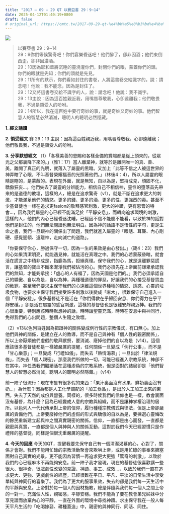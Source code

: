 ```yaml
---
title: "2017 – 09 – 29 QT 以賽亞書 29：9~14"
date: 2025-04-12T01:40:19+0800
draft: false
# original_url: https://cmtc.tw/2017-09-29-qt-%e4%bb%a5%e8%b3%bd%e4%ba%9e%e6%9b%b8-29%ef%bc%9a914
---
```


![](/images/qt.jpg)
> 以賽亞書 29：9\~14  
> 29：9你們等候驚奇吧！你們宴樂昏迷吧！他們醉了，卻非因酒；他們東倒西歪，卻非因濃酒。  
> 29：10因為耶和華將沉睡的靈澆灌你們，封閉你們的眼，蒙蓋你們的頭。你們的眼就是先知；你們的頭就是先見。  
> 29：11所有的默示，你們看如封住的書卷，人將這書卷交給識字的，說：請念吧！他說：我不能念，因為是封住了。  
> 29：12又將這書卷交給不識字的人，說：請念吧！他說：我不識字。  
> 29：13主說：因為這百姓親近我，用嘴唇尊敬我，心卻遠離我；他們敬畏我，不過是領受人的吩咐。  
> 29：14所以，我在這百姓中要行奇妙的事，就是奇妙又奇妙的事。他們智慧人的智慧必然消滅，聰明人的聰明必然隱藏。

**1. 經文誦讀**

**2. 領受經文**
賽 29：13 主說：因為這百姓親近我，用嘴唇尊敬我，心卻遠離我；他們敬畏我，不過是領受人的吩咐。

**3. 分享默想經文**
（1）「各樣美善的恩賜和各樣全備的賞賜都是從上頭來的，從眾光之父那裏降下來的。」（雅1：17）當人離棄神，就等於是離開唯一的真、善、美，離開了真正的光明，就落入了屬靈的黑暗。又加上「此等不信之人被這世界的神弄瞎了心眼，不叫基督榮耀福音的光照著他們。」（林後4：4），所以人屬靈的眼睛是瞎的，是蒙蔽的。表現在外面，就是無知，自以為是，堅持成見，頑固不化，驕傲狂妄…。他們失去了屬靈的分辨能力，相信自己不相信神，靈性的墮落首先帶來的是道德的敗壞，這樣的人，總是在追求驚奇（v1），就是不斷在追求更大的刺激，才能滿足他們的情慾。更多的錢、更多的酒、更多的性、更強烈的毒。甚至不少基督徒也一樣在追求更fasion的敬拜感官刺激，更大的神蹟，更有恩膏的特會…，因為我們屬靈的心已經不能滿足於「平靜安息」，而轉向追求環境的刺激，這樣的人，他們的內心已經昏迷沈睡，已經因不信不能聽不能看，以致於神的話對他們是封住的，他們無法閱讀也無法明白。因為神的話語不是悟性的字句，更是生命之書，我們一旦跟神的關係出了問題，我們就進入屬靈的「眼瞎、耳聾、內心剛硬、感覺遲頓、遠離神，走向滅亡的道路」。

「你要保守你心，勝過保守一切，因為一生的果效是由心發出。」（箴4：23）我們的心如果清潔明亮，就能遇見神，就能活在真理之中。我們的心若蒙蔽昏暗，就會活在謊言之中積非成是，指鹿為馬，拒絕真理。保守我們的心，就是遠離罪惡謊言，讓基督的寶血不斷來潔淨我們被玷污的心。我們必須先在上帝面前謙卑承認我們的無知，才能夠承接：「虛心的人有福了，因為天國是他們的。」我們必須承認自己的驕傲、自以為是，自以為神，與種種道德的罪惡，好讓我們的心接受基督寶血的赦罪。甚至我們要求主保守我們的心遠離這個世界種種的情慾、誘惑、心靈的垃圾食物，也要求主保守我們接受許多刺激以後變成「麻木」，很難保守自己進入一個「平靜安穩」。很多基督徒不是活在「你們得救在乎歸回安息、你們得力在乎平靜安穩。」卻是活在屬靈的感官刺激，這樣的基督徒也是很難安靜親近神。我們的心很重要，特別應該時時默想神的話，時時讓聖靈充滿，時時在安息中與神同行，免得我們的心出問題，整個人生隨之敗壞。

（2）v13以色列百姓因為把跟神的關係變成例行性的宗教儀式，有口無心。加上他們與神的關係，是建立在人的教導，而不是自己與神有「個人性的親密關係」，所以上帝厭煩他們虛假的敬拜獻祭，要消滅、廢掉他們的自以為是（v14）。這個應該很多基督徒都是一樣被嚴厲的提醒，任何關係一旦變成「例行公事」，而不是「甘心樂意」；一旦變成「行禮如儀」，而失去「熱情渴慕」；一旦出於「律法規條」，而失去「個人親密」，那麼我們所做的一切，可能已經進入宗教系統，神卻不在當中。神任憑我們繼續活在這種虛偽的宗教系統，但是面對的結局卻是「他們智慧人的智慧必然消滅，聰明人的聰明必然隱藏。」（v14）

前一陣子很流行：現在市售有很多假的東西：「果汁裏面沒有水果、鮮奶裏面沒有奶…」為什麼？因為都是人工化學調配的「加工食品」，是出於人工加工出來的東西，失去了天然的成份與營養。同樣的，很多時候我們的信仰也是一樣，教會裏面沒有基督，為什麼？因為已經變成人意的宗教與組織，而不是讓神掌權治理的居所。以色列人一代代傳承對上帝的信仰，履行種種宗教儀式與律法，但是上帝卻嚴厲的責備他們，上帝要廢掉他們的虛假的形式與驕傲的自以為是，要揀選心靈悔改的餘民重新建立起與神之間真實親密的關係。信仰，一直都是由心而發，一直都是親密與真實，一直都是個人與神與人的關係互動，這對於我們今天已經習慣只是作禮拜的基督徒，同樣是個很沈重嚴厲的提醒。

**4. 今天的回應**
今天的QT，提醒我要先保守自己有一個清潔渴慕的心，心對了，關係才會對。我們不能用忙碌的宗教活動聚會來欺哄上帝，或是用忙碌的事奉來搪塞面對自己真實的光景。更不能因為習慣一再追求更大更強「驚奇的刺激」，以致於我們的心已經麻木不再能夠安息。前一陣子我才發現，現在的基督徒很喜歡講一些很大、很神奇、很戲劇性改變的見證、神蹟、事工、成效…，以致於我們一直在追求更大、更強、更戲劇性的經歷，已經很難在平日、平凡、平淡的日常生活中享受單純與神同行的喜樂了。我們為了更大的服事果效，失去的卻是我們每一天生活中的平靜與安息。上帝對於每一個人的因材施教，總是伴隨與我們每一個人之間上帝的一對一，充滿個人性，親密感，平靜安穩。我們不能為了要在教會弟兄姊妹中分享見證而放棄內心的平靜，一直在外面的環境中尋找神蹟。求主保守我在一般人每天平凡生活的「吃喝嫁娶、耕種蓋造」中，親密的與神同行、同活、同住。
